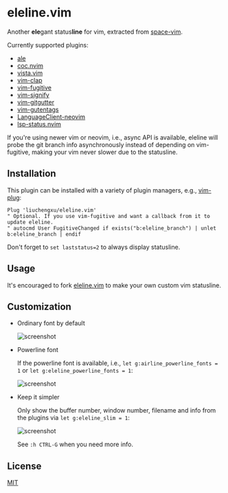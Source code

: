 # eleline.vim

Another **ele**gant status**line** for vim, extracted from [space-vim](https://github.com/liuchengxu/space-vim).

Currently supported plugins:

- [ale](https://github.com/w0rp/ale)
- [coc.nvim](https://github.com/neoclide/coc.nvim)
- [vista.vim](https://github.com/liuchengxu/vista.vim)
- [vim-clap](https://github.com/liuchengxu/vim-clap)
- [vim-fugitive](https://github.com/tpope/vim-fugitive)
- [vim-signify](https://github.com/mhinz/vim-signify)
- [vim-gitgutter](https://github.com/airblade/vim-gitgutter)
- [vim-gutentags](https://github.com/ludovicchabant/vim-gutentags)
- [LanguageClient-neovim](https://github.com/autozimu/LanguageClient-neovim)
- [lsp-status.nvim](https://github.com/nvim-lua/lsp-status.nvim)

If you're using newer vim or neovim, i.e., async API is available, eleline will probe the git branch info asynchronously instead of depending on vim-fugitive, making your vim never slower due to the statusline.

## Installation

This plugin can be installed with a variety of plugin managers, e.g., [vim-plug](https://github.com/junegunn/vim-plug):

```vim
Plug 'liuchengxu/eleline.vim'
" Optional. If you use vim-fugitive and want a callback from it to update eleline.
" autocmd User FugitiveChanged if exists("b:eleline_branch") | unlet b:eleline_branch | endif
```

Don't forget to `set laststatus=2` to always display statusline.

## Usage

It's encouraged to fork [eleline.vim](https://github.com/liuchengxu/eleline.vim) to make your own custom vim statusline.

## Customization

- Ordinary font by default

  ![screenshot](https://github.com/liuchengxu/eleline.vim/blob/screenshots/screenshot.png?raw=true)

- Powerline font

  If the powerline font is available, i.e., `let g:airline_powerline_fonts = 1` or `let g:eleline_powerline_fonts = 1`:

  ![screenshot](https://raw.githubusercontent.com/liuchengxu/img/master/eleline.vim/eleline-powerline-font.png)

- Keep it simpler

  Only show the buffer number, window number, filename and info from the plugins via `let g:eleline_slim = 1`:

  ![screenshot](https://raw.githubusercontent.com/liuchengxu/img/master/eleline.vim/eleline_slim.png)

  See `:h CTRL-G` when you need more info.

## License

[MIT](LICENSE)

